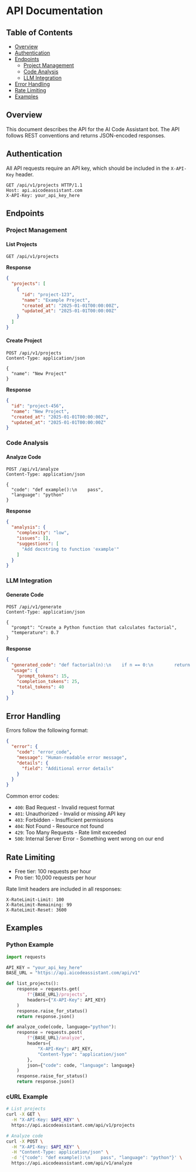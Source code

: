 # API Documentation

## Table of Contents
- [Overview](#overview)
- [Authentication](#authentication)
- [Endpoints](#endpoints)
  - [Project Management](#project-management)
  - [Code Analysis](#code-analysis)
  - [LLM Integration](#llm-integration)
- [Error Handling](#error-handling)
- [Rate Limiting](#rate-limiting)
- [Examples](#examples)

## Overview

This document describes the API for the AI Code Assistant bot. The API follows REST conventions and returns JSON-encoded responses.

## Authentication

All API requests require an API key, which should be included in the `X-API-Key` header.

```http
GET /api/v1/projects HTTP/1.1
Host: api.aicodeassistant.com
X-API-Key: your_api_key_here
```

## Endpoints

### Project Management

#### List Projects

```http
GET /api/v1/projects
```

**Response**
```json
{
  "projects": [
    {
      "id": "project-123",
      "name": "Example Project",
      "created_at": "2025-01-01T00:00:00Z",
      "updated_at": "2025-01-01T00:00:00Z"
    }
  ]
}
```

#### Create Project

```http
POST /api/v1/projects
Content-Type: application/json

{
  "name": "New Project"
}
```

**Response**
```json
{
  "id": "project-456",
  "name": "New Project",
  "created_at": "2025-01-01T00:00:00Z",
  "updated_at": "2025-01-01T00:00:00Z"
}
```

### Code Analysis

#### Analyze Code

```http
POST /api/v1/analyze
Content-Type: application/json

{
  "code": "def example():\n    pass",
  "language": "python"
}
```

**Response**
```json
{
  "analysis": {
    "complexity": "low",
    "issues": [],
    "suggestions": [
      "Add docstring to function 'example'"
    ]
  }
}
```

### LLM Integration

#### Generate Code

```http
POST /api/v1/generate
Content-Type: application/json

{
  "prompt": "Create a Python function that calculates factorial",
  "temperature": 0.7
}
```

**Response**
```json
{
  "generated_code": "def factorial(n):\n    if n == 0:\n        return 1\n    return n * factorial(n - 1)",
  "usage": {
    "prompt_tokens": 15,
    "completion_tokens": 25,
    "total_tokens": 40
  }
}
```

## Error Handling

Errors follow the following format:

```json
{
  "error": {
    "code": "error_code",
    "message": "Human-readable error message",
    "details": {
      "field": "Additional error details"
    }
  }
}
```

Common error codes:
- `400`: Bad Request - Invalid request format
- `401`: Unauthorized - Invalid or missing API key
- `403`: Forbidden - Insufficient permissions
- `404`: Not Found - Resource not found
- `429`: Too Many Requests - Rate limit exceeded
- `500`: Internal Server Error - Something went wrong on our end

## Rate Limiting

- Free tier: 100 requests per hour
- Pro tier: 10,000 requests per hour

Rate limit headers are included in all responses:

```
X-RateLimit-Limit: 100
X-RateLimit-Remaining: 99
X-RateLimit-Reset: 3600
```

## Examples

### Python Example

```python
import requests

API_KEY = "your_api_key_here"
BASE_URL = "https://api.aicodeassistant.com/api/v1"

def list_projects():
    response = requests.get(
        f"{BASE_URL}/projects",
        headers={"X-API-Key": API_KEY}
    )
    response.raise_for_status()
    return response.json()

def analyze_code(code, language="python"):
    response = requests.post(
        f"{BASE_URL}/analyze",
        headers={
            "X-API-Key": API_KEY,
            "Content-Type": "application/json"
        },
        json={"code": code, "language": language}
    )
    response.raise_for_status()
    return response.json()
```

### cURL Example

```bash
# List projects
curl -X GET \
  -H "X-API-Key: $API_KEY" \
  https://api.aicodeassistant.com/api/v1/projects

# Analyze code
curl -X POST \
  -H "X-API-Key: $API_KEY" \
  -H "Content-Type: application/json" \
  -d '{"code": "def example():\n    pass", "language": "python"}' \
  https://api.aicodeassistant.com/api/v1/analyze
```
